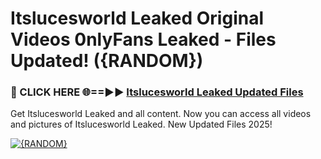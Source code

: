 # Itslucesworld Leaked Original Videos 0nlyFans Leaked - Files Updated! ({RANDOM})

<h3>🔴 CLICK HERE 🌐==►► <a href="https://betterlinks.top/A2PfLJ" rel="nofollow">Itslucesworld Leaked Updated Files</a></h3>

Get Itslucesworld Leaked and all content. Now you can access all videos and pictures of Itslucesworld Leaked. New Updated Files 2025!

[![{RANDOM}](https://i.imgur.com/ppqm5kG.gif)](https://betterlinks.top/A2PfLJ)